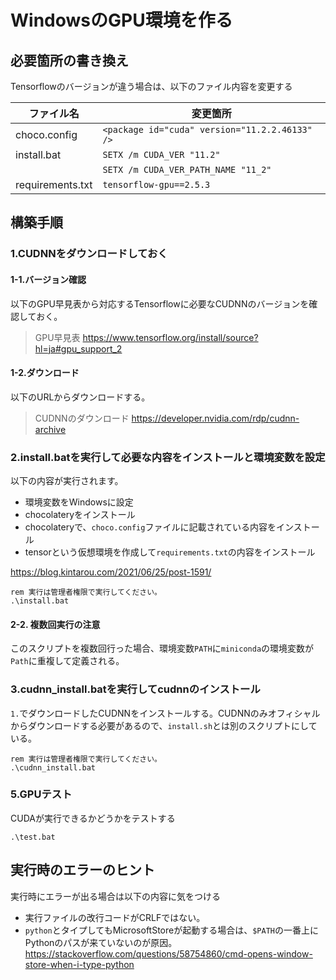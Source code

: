 # WindowsのGPU環境を作る

## 必要箇所の書き換え

Tensorflowのバージョンが違う場合は、以下のファイル内容を変更する

| ファイル名       | 変更箇所                                       |
| ---------------- | ---------------------------------------------- |
| choco.config     | `<package id="cuda" version="11.2.2.46133" />` |
| install.bat      | `SETX /m CUDA_VER "11.2"`                      |
|                  | `SETX /m CUDA_VER_PATH_NAME "11_2"`            |
| requirements.txt | `tensorflow-gpu==2.5.3`                        |

## 構築手順

### 1.CUDNNをダウンロードしておく

#### 1-1.バージョン確認

以下のGPU早見表から対応するTensorflowに必要なCUDNNのバージョンを確認しておく。

> GPU早見表
> https://www.tensorflow.org/install/source?hl=ja#gpu_support_2

#### 1-2.ダウンロード

以下のURLからダウンロードする。

> CUDNNのダウンロード
> https://developer.nvidia.com/rdp/cudnn-archive

### 2.install.batを実行して必要な内容をインストールと環境変数を設定

以下の内容が実行されます。

- 環境変数をWindowsに設定
- chocolateryをインストール
- chocolateryで、`choco.config`ファイルに記載されている内容をインストール
- tensorという仮想環境を作成して`requirements.txt`の内容をインストール

https://blog.kintarou.com/2021/06/25/post-1591/

```batch
rem 実行は管理者権限で実行してください。
.\install.bat
```

#### 2-2. 複数回実行の注意

このスクリプトを複数回行った場合、環境変数`PATH`に`miniconda`の環境変数が`Path`に重複して定義される。

### 3.cudnn_install.batを実行してcudnnのインストール

`1.`でダウンロードしたCUDNNをインストールする。CUDNNのみオフィシャルからダウンロードする必要があるので、`install.sh`とは別のスクリプトにしている。

```batch
rem 実行は管理者権限で実行してください。
.\cudnn_install.bat
```

### 5.GPUテスト

CUDAが実行できるかどうかをテストする

```batch
.\test.bat
```

## 実行時のエラーのヒント

実行時にエラーが出る場合は以下の内容に気をつける

- 実行ファイルの改行コードがCRLFではない。
- `python`とタイプしてもMicrosoftStoreが起動する場合は、`$PATH`の一番上にPythonのパスが来ていないのが原因。https://stackoverflow.com/questions/58754860/cmd-opens-window-store-when-i-type-python